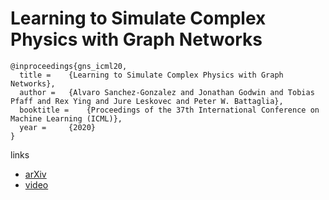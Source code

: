 # Learning to Simulate Complex Physics with Graph Networks

```
@inproceedings{gns_icml20,
  title = 	 {Learning to Simulate Complex Physics with Graph Networks},
  author = 	 {Alvaro Sanchez-Gonzalez and Jonathan Godwin and Tobias Pfaff and Rex Ying and Jure Leskovec and Peter W. Battaglia},
  booktitle = 	 {Proceedings of the 37th International Conference on Machine Learning (ICML)},
  year = 	 {2020}
}
```

links
- [arXiv](https://arxiv.org/abs/2002.09405)
- [video](https://www.youtube.com/watch?v=8v27_jzNynM)
